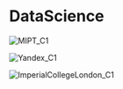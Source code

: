 # DataScience

![MIPT_C1](https://github.com/pavlyk/DataScience/blob/master/imgs/MIPT_C1.png?raw=true)

![Yandex_C1](https://github.com/pavlyk/DataScience/blob/master/imgs/Yandex_C1.png?raw=true)

![ImperialCollegeLondon_C1](https://github.com/pavlyk/DataScience/blob/master/imgs/ImperialCollegeLondon_C1.png?raw=true)
